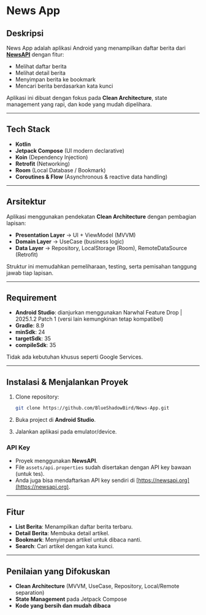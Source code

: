 # News App

## Deskripsi
News App adalah aplikasi Android yang menampilkan daftar berita dari **[NewsAPI](https://newsapi.org/)** dengan fitur:
- Melihat daftar berita
- Melihat detail berita
- Menyimpan berita ke bookmark
- Mencari berita berdasarkan kata kunci

Aplikasi ini dibuat dengan fokus pada **Clean Architecture**, state management yang rapi, dan kode yang mudah dipelihara.

---

## Tech Stack
- **Kotlin**
- **Jetpack Compose** (UI modern declarative)
- **Koin** (Dependency Injection)
- **Retrofit** (Networking)
- **Room** (Local Database / Bookmark)
- **Coroutines & Flow** (Asynchronous & reactive data handling)

---

## Arsitektur
Aplikasi menggunakan pendekatan **Clean Architecture** dengan pembagian lapisan:
- **Presentation Layer** → UI + ViewModel (MVVM)
- **Domain Layer** → UseCase (business logic)
- **Data Layer** → Repository, LocalStorage (Room), RemoteDataSource (Retrofit)

Struktur ini memudahkan pemeliharaan, testing, serta pemisahan tanggung jawab tiap lapisan.

---

## Requirement
- **Android Studio**: dianjurkan menggunakan Narwhal Feature Drop | 2025.1.2 Patch 1 (versi lain kemungkinan tetap kompatibel)
- **Gradle**: 8.9
- **minSdk**: 24
- **targetSdk**: 35
- **compileSdk**: 35

Tidak ada kebutuhan khusus seperti Google Services.

---

## Instalasi & Menjalankan Proyek
1. Clone repository:
   ```bash
   git clone https://github.com/BlueShadowBird/News-App.git
   ```

2. Buka project di **Android Studio**.

3. Jalankan aplikasi pada emulator/device.

### API Key
- Proyek menggunakan **NewsAPI**.
- File `assets/api.properties` sudah disertakan dengan API key bawaan (untuk tes).
- Anda juga bisa mendaftarkan API key sendiri di [https://newsapi.org](https://newsapi.org).

---

## Fitur
- **List Berita**: Menampilkan daftar berita terbaru.
- **Detail Berita**: Membuka detail artikel.
- **Bookmark**: Menyimpan artikel untuk dibaca nanti.
- **Search**: Cari artikel dengan kata kunci.

---

## Penilaian yang Difokuskan
- **Clean Architecture** (MVVM, UseCase, Repository, Local/Remote separation)
- **State Management** pada Jetpack Compose
- **Kode yang bersih dan mudah dibaca**


